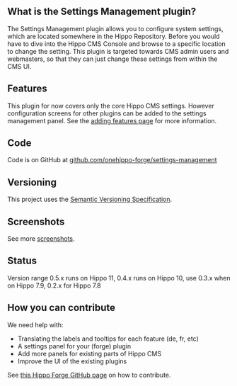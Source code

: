 
## What is the Settings Management plugin?

The Settings Management plugin allows you to configure system settings, which are located somewhere in the Hippo Repository.
Before you would have to dive into the Hippo CMS Console and browse to a specific location to change the setting.
This plugin is targeted towards CMS admin users and webmasters, so that they can just change these settings from within the CMS UI.

## Features

This plugin for now covers only the core Hippo CMS settings. However configuration screens for other plugins can be added
to the settings management panel. See the [adding features page](adding-features.html) for more information.

## Code

Code is on GitHub at [github.com/onehippo-forge/settings-management](https://github.com/onehippo-forge/settings-management)  

## Versioning

This project uses the [Semantic Versioning Specification](http://semver.org/).

## Screenshots

See more [screenshots](screenshots.html).

## Status

Version range 0.5.x runs on Hippo 11, 0.4.x runs on Hippo 10, use 0.3.x when on Hippo 7.9, 0.2.x for Hippo 7.8

## How you can contribute
We need help with:
- Translating the labels and tooltips for each feature (de, fr, etc)
- A settings panel for your (forge) plugin
- Add more panels for existing parts of Hippo CMS
- Improve the UI of the existing plugins

See [this Hippo Forge GitHub page](https://onehippo-forge.github.io/development.html) on how to contribute.